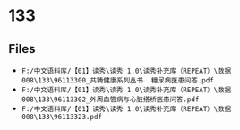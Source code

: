 # 133

## Files

- `F:/中文语料库/【01】读秀\读秀 1.0\读秀补充库（REPEAT）\数据008\133\96113300_共铸健康系列丛书  糖尿病医患问答.pdf`
- `F:/中文语料库/【01】读秀\读秀 1.0\读秀补充库（REPEAT）\数据008\133\96113302_外周血管病与心脏搭桥医患问答.pdf`
- `F:/中文语料库/【01】读秀\读秀 1.0\读秀补充库（REPEAT）\数据008\133\96113323.pdf`
